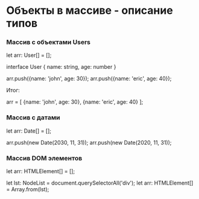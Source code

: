 # Объекты в массиве - описание типов


### Массив с объектами Users

let arr: User[] = [];

interface User {
	name: string,
	age: number
}

arr.push({name: 'john', age: 30});
arr.push({name: 'eric', age: 40});

Итог:

arr = [
	{name: 'john', age: 30},
	{name: 'eric', age: 40}
];

### Массив с  датами

let arr: Date[] = [];

arr.push(new Date(2030, 11, 31));
arr.push(new Date(2020, 11, 31));

### Массив DOM элементов

let arr: HTMLElement[] = [];

let lst: NodeList = document.querySelectorAll('div');
let arr: HTMLElement[] = Array.from(lst);
